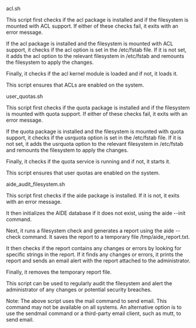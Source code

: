 acl.sh

This script first checks if the acl package is installed and if the filesystem is mounted with ACL support. If either of these checks fail, it exits with an error message.

If the acl package is installed and the filesystem is mounted with ACL support, it checks if the acl option is set in the /etc/fstab file. If it is not set, it adds the acl option to the relevant filesystem in /etc/fstab and remounts the filesystem to apply the changes.

Finally, it checks if the acl kernel module is loaded and if not, it loads it.

This script ensures that ACLs are enabled on the system.

user_quotas.sh

This script first checks if the quota package is installed and if the filesystem is mounted with quota support. If either of these checks fail, it exits with an error message.

If the quota package is installed and the filesystem is mounted with quota support, it checks if the usrquota option is set in the /etc/fstab file. If it is not set, it adds the usrquota option to the relevant filesystem in /etc/fstab and remounts the filesystem to apply the changes.

Finally, it checks if the quota service is running and if not, it starts it.

This script ensures that user quotas are enabled on the system.

aide_audit_filesystem.sh

This script first checks if the aide package is installed. If it is not, it exits with an error message.

It then initializes the AIDE database if it does not exist, using the aide --init command.

Next, it runs a filesystem check and generates a report using the aide --check command. It saves the report to a temporary file /tmp/aide_report.txt.

It then checks if the report contains any changes or errors by looking for specific strings in the report. If it finds any changes or errors, it prints the report and sends an email alert with the report attached to the administrator.

Finally, it removes the temporary report file.

This script can be used to regularly audit the filesystem and alert the administrator of any changes or potential security breaches.

Note: The above script uses the mail command to send email. This command may not be available on all systems. An alternative option is to use the sendmail command or a third-party email client, such as mutt, to send email.
